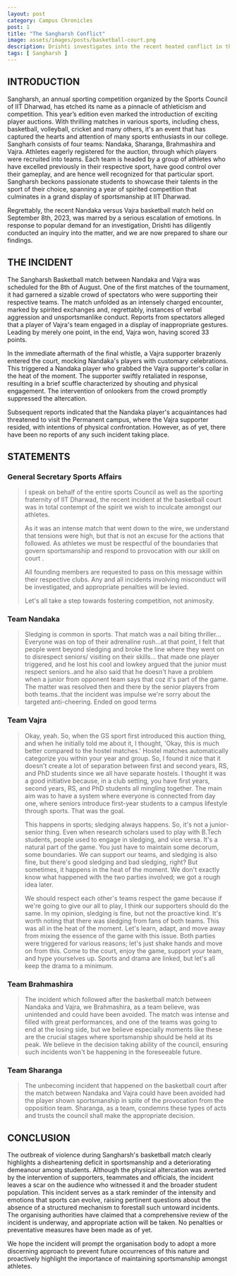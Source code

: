 ```yaml
---
layout: post
category: Campus Chronicles
post: 1
title: "The Sangharsh Conflict"
image: assets/images/posts/basketball-court.png
description: Drishti investigates into the recent heated conflict in the Sangharsh Nandaka vs. Vajra Basketball encounter, aiming to provide an objective assessment of the incident and comments from various stakeholders.
tags: [ Sangharsh ]
---
```


## INTRODUCTION
Sangharsh, an annual sporting competition organized by the Sports Council of IIT Dharwad, has etched its name as a pinnacle of athleticism and competition. This year’s edition even marked the introduction of exciting player auctions. With thrilling matches in various sports, including chess, basketball, volleyball, cricket and many others, it's an event that has captured the hearts and attention of many sports enthusiasts in our college. Sangharh consists of four teams: Nandaka, Sharanga, Brahmashira and Vajra. Athletes eagerly registered for the auction, through which players were recruited into teams. Each team is headed by a group of athletes who have excelled previously in their respective sport, have good control over their gameplay, and are hence well recognized for that particular sport. Sangharsh beckons passionate students to showcase their talents in the sport of their choice, spanning a year of spirited competition that culminates in a grand display of sportsmanship at IIT Dharwad.

Regrettably, the recent Nandaka versus Vajra basketball match held on September 8th, 2023, was marred by a serious escalation of emotions. In response to popular demand for an investigation, Drishti has diligently conducted an inquiry into the matter, and we are now prepared to share our findings.

## THE INCIDENT
The Sangharsh Basketball match between Nandaka and Vajra was scheduled for the 8th of August. One of the first matches of the tournament, it had garnered a sizable crowd of spectators who were supporting their respective teams. The match unfolded as an intensely charged encounter, marked by spirited exchanges and, regrettably, instances of verbal aggression and unsportsmanlike conduct. Reports from spectators alleged that a player of Vajra's team engaged in a display of inappropriate gestures. Leading by merely one point, in the end, Vajra won, having scored 33 points.

In the immediate aftermath of the final whistle, a Vajra supporter brazenly entered the court, mocking Nandaka's players with customary celebrations. This triggered a Nandaka player who grabbed the Vajra supporter's collar in the heat of the moment. The supporter swiftly retaliated in response, resulting in a brief scuffle characterized by shouting and physical engagement. The intervention of onlookers from the crowd promptly suppressed the altercation.

Subsequent reports indicated that the Nandaka player's acquaintances had threatened to visit the Permanent campus, where the Vajra supporter resided, with intentions of physical confrontation. However, as of yet, there have been no reports of any such incident taking place.

## STATEMENTS
### General Secretary Sports Affairs
> I speak on behalf of the entire sports Council as well as the 	sporting fraternity of IIT Dharwad, the recent incident at the basketball court was in total contempt of the spirit we wish to inculcate amongst our athletes.
>
> As it was an intense match that went down to the wire, we understand that tensions were high, but that is not an excuse for the actions that followed. As athletes we must be respectful of the boundaries that govern sportsmanship and respond to provocation with our skill on court . 
> 
> All founding members are requested to pass on this message within their respective clubs. Any and all incidents involving misconduct will be investigated, and appropriate penalties will be levied.
>
> Let's all take a step towards fostering competition, not animosity.

### Team Nandaka
> Sledging is common in sports. That match was a nail biting thriller... Everyone was on top of their adrenaline rush...at that point, I felt that people went beyond sledging and broke the line where they went on to disrespect seniors/ visiting on their skills... that made one player triggered, and he lost his cool and lowkey argued that the junior must respect seniors..and he also said that he doesn't have a problem when a junior from opponent team says that coz it's part of the game. The matter was resolved then and there by the senior players from both teams..that the incident was impulse we're sorry about the targeted anti-cheering. Ended on good terms

### Team Vajra
> Okay, yeah. So, when the GS sport first introduced this auction thing, and when he initially told me about it, I thought, 'Okay, this is much better compared to the hostel matches.' Hostel matches automatically categorize you within your year and group. So, I found it nice that it doesn't create a lot of separation between first and second years, RS, and PhD students since we all have separate hostels. I thought it was a good initiative because, in a club setting, you have first years, second years, RS, and PhD students all mingling together. The main aim was to have a system where everyone is connected from day one, where seniors introduce first-year students to a campus lifestyle through sports. That was the goal.
> 
> This happens in sports; sledging always happens. So, it's not a junior-senior thing. Even when research scholars used to play with B.Tech students, people used to engage in sledging, and vice versa. It's a natural part of the game. You just have to maintain some decorum, some boundaries. We can support our teams, and sledging is also fine, but there's good sledging and bad sledging, right? But sometimes, it happens in the heat of the moment. We don't exactly know what happened with the two parties involved; we got a rough idea later.
>
> We should respect each other's teams respect the game because if we're going to give our all to play, I think our supporters should do the same. In my opinion, sledging is fine, but not the proactive kind. It's worth noting that there was sledging from fans of both teams. This was all in the heat of the moment. Let's learn, adapt, and move away from mixing the essence of the game with this issue. Both parties were triggered for various reasons; let's just shake hands and move on from this. Come to the court, enjoy the game, support your team, and hype yourselves up. Sports and drama are linked, but let's all keep the drama to a minimum.

### Team Brahmashira
> The incident which followed after the basketball match between Nandaka and Vajra,  we Brahmashira, as a team believe, was unintended and could have been avoided. The match was intense and filled with great performances, and one of the teams was going to end at the losing side, but we believe especially moments like these are the crucial stages where sportsmanship should be held at its peak. We believe in the decision taking ability of the council, ensuring such incidents won't be happening in the foreseeable future.

### Team Sharanga
> The unbecoming incident that happened on the basketball court after the match between Nandaka and Vajra could have been avoided had the player shown sportsmanship in spite of the provocation from the opposition team. Sharanga, as a team, condemns these types of acts and trusts the council shall make the appropriate decision.

## CONCLUSION
The outbreak of violence during Sangharsh's basketball match clearly highlights a disheartening deficit in sportsmanship and a deteriorating demeanour among students. Although the physical altercation was averted by the intervention of supporters, teammates and officials, the incident leaves a scar on the audience who witnessed it and the broader student population. This incident serves as a stark reminder of the intensity and emotions that sports can evolve, raising pertinent questions about the absence of a structured mechanism to forestall such untoward incidents. The organising authorities have claimed that a comprehensive review of the incident is underway, and appropriate action will be taken. No penalties or preventative measures have been made as of yet.

We hope the incident will prompt the organisation body to adopt a more discerning approach to prevent future occurrences of this nature and proactively highlight the importance of maintaining sportsmanship amongst athletes.